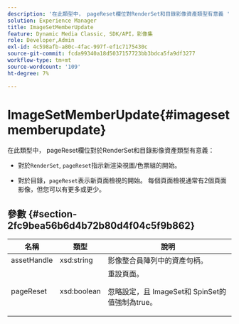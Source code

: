 ```yaml
---
description: '在此類型中， pageReset欄位對RenderSet和目錄影像資產類型有意義 '
solution: Experience Manager
title: ImageSetMemberUpdate
feature: Dynamic Media Classic, SDK/API，影像集
role: Developer,Admin
exl-id: 4c598afb-a80c-4fac-997f-ef1c7175430c
source-git-commit: fcda99340a18d5037157723bb3bdca5fa9df3277
workflow-type: tm+mt
source-wordcount: '109'
ht-degree: 7%

---
```


# ImageSetMemberUpdate{#imagesetmemberupdate}

在此類型中， pageReset欄位對於RenderSet和目錄影像資產類型有意義：

* 對於`RenderSet`, `pageReset`指示新渲染視圖/色票組的開始。

* 對於目錄，`pageReset`表示新頁面檢視的開始。 每個頁面檢視通常有2個頁面影像，但您可以有更多或更少。

## 參數 {#section-2fc9bea56b6d4b72b80d4f04c5f9b862}

<table id="table_04100BB8ABD84EF68B0A7CE3AD946414"> 
 <thead> 
  <tr> 
   <th colname="col1" class="entry"> 名稱 </th> 
   <th colname="col2" class="entry"> 類型 </th> 
   <th colname="col3" class="entry"> 說明 </th> 
  </tr> 
 </thead>
 <tbody> 
  <tr> 
   <td colname="col1"> <span class="codeph"> <span class="varname"> assetHandle</span> </span> </td> 
   <td colname="col2"> <span class="codeph"> xsd:string</span> </td> 
   <td colname="col3"> 影像整合員陣列中的資產句柄。 </td> 
  </tr> 
  <tr> 
   <td colname="col1"> <span class="codeph"> <span class="varname"> pageReset</span> </span> </td> 
   <td colname="col2"> <span class="codeph"> xsd:boolean</span> </td> 
   <td colname="col3">重設頁面。 <p>忽略設定，且<span class="codeph"> ImageSet</span>和<span class="codeph"> SpinSet</span>的值強制為true。 </p></td> 
  </tr> 
 </tbody> 
</table>
